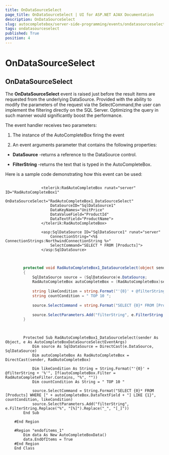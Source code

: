 ```yaml
---
title: OnDataSourceSelect
page_title: OnDataSourceSelect | UI for ASP.NET AJAX Documentation
description: OnDataSourceSelect
slug: autocompletebox/server-side-programming/events/ondatasourceselect
tags: ondatasourceselect
published: True
position: 4
---
```


# OnDataSourceSelect



## OnDataSourceSelect

The __OnDataSourceSelect__ event is raised just before the result items are requested from the underlying DataSource. Provided with the ability to modify the parameters of the request via the SelectCommand,the user can implement the filtering directly on the SQL Server. Optimizing the query in such manner would significantly boost the performance.

The event handler receives two parameters:

1. The instance of the AutoCompleteBox firing the event

1. An event arguments parameter that contains the following properties:

* __DataSource__ -returns a reference to the DataSource control.

* __FilterString__ -returns the text that is typed in the AutoCompleteBox.

Here is a sample code demonstrating how this event can be used:

````ASPNET
	
	            <telerik:RadAutoCompleteBox runat="server" ID="RadAutoCompleteBox1"
	                OnDataSourceSelect="RadAutoCompleteBox1_DataSourceSelect"
	                DataSourceID="SqlDataSource1"
	                DataKeyNames="UnitPrice"
	                DataValueField="ProductId"
	                DataTextField="ProductName">
	            </telerik:RadAutoCompleteBox>
	
	            <asp:SqlDataSource ID="SqlDataSource1" runat="server"
	                ConnectionString="<%$ ConnectionStrings:NorthwindConnectionString %>"
	                SelectCommand="SELECT * FROM [Products]">
	            </asp:SqlDataSource>
	
````





````C#
	
	    protected void RadAutoCompleteBox1_DataSourceSelect(object sender, AutoCompleteBoxDataSourceSelectEventArgs e)
	    {
	        SqlDataSource source = (SqlDataSource)e.DataSource;
	        RadAutoCompleteBox autoCompleteBox = (RadAutoCompleteBox)sender;
	
	        string likeCondition = string.Format("'{0}' + @filterString + '%'", autoCompleteBox.Filter == RadAutoCompleteFilter.Contains ? "%" : "");
	        string countCondition = " TOP 10 ";
	
	        source.SelectCommand = string.Format("SELECT {0}* FROM [Products] WHERE [" + autoCompleteBox.DataTextField + "] LIKE {1}", countCondition, likeCondition);
	
	        source.SelectParameters.Add("filterString", e.FilterString.Replace("%", "[%]").Replace("_", "[_]"));
	    }
	
````
````VB.NET
	
	    Protected Sub RadAutoCompleteBox1_DataSourceSelect(sender As Object, e As AutoCompleteBoxDataSourceSelectEventArgs)
	        Dim source As SqlDataSource = DirectCast(e.DataSource, SqlDataSource)
	        Dim autoCompleteBox As RadAutoCompleteBox = DirectCast(sender, RadAutoCompleteBox)
	
	        Dim likeCondition As String = String.Format("'{0}' + @filterString + '%'", If(autoCompleteBox.Filter = RadAutoCompleteFilter.Contains, "%", ""))
	        Dim countCondition As String = " TOP 10 "
	
	        source.SelectCommand = String.Format("SELECT {0}* FROM [Products] WHERE [" + autoCompleteBox.DataTextField + "] LIKE {1}", countCondition, likeCondition)
	        source.SelectParameters.Add("filterString", e.FilterString.Replace("%", "[%]").Replace("_", "[_]"))
	    End Sub
	
	#End Region
	
	#Region "endofitems_1"
	    Dim data As New AutoCompleteBoxData()
	    data.EndOfItems = True
	#End Region
	End Class




